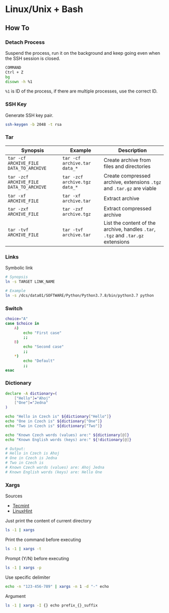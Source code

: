 # Linux/Unix + Bash

## How To

### Detach Process

Suspend the process, run it on the background and keep going even when the SSH session is closed.

```bash
COMMAND
Ctrl + Z
bg
disown -h %1
```

`%1` is ID of the process, if there are multiple processes, use the correct ID.

### SSH Key

Generate SSH key pair.

```bash
ssh-keygen -b 2048 -t rsa
```

### Tar

| Synopsis                                | Example                               | Description                                                                      |
| --------------------------------------- | ------------------------------------- | -------------------------------------------------------------------------------- |
| `tar -cf ARCHIVE_FILE DATA_TO_ARCHIVE`  | `tar -cf archive.tar data_*`          | Create archive from files and directories                                        |
| `tar -zcf ARCHIVE_FILE DATA_TO_ARCHIVE` | `tar -zcf archive.tgz data_*`         | Create compressed archive, extensions `.tgz` and `.tar.gz` are viable            |
| `tar -xf ARCHIVE_FILE`                  | `tar -xf archive.tar`                 | Extract archive                                                                  |
| `tar -zxf ARCHIVE_FILE`                 | `tar -zxf archive.tgz`                | Extract compressed archive                                                       |
| `tar -tvf ARCHIVE_FILE`                 | `tar -tvf archive.tar`                | List the content of the archive, handles `.tar`, `.tgz` and `.tar.gz` extensions |

### Links

Symbolic link

```bash
# Synopsis
ln -s TARGET LINK_NAME

# Example
ln -s /dcs/data01/SOFTWARE/Python/Python3.7.8/bin/python3.7 python
```

### Switch

```bash
choice="A"
case $choice in
    A)
        echo "First case"
        ;;
    B)
        echo "Second case"
        ;;
    *)
        echo "Default"
        ;;
esac
```

### Dictionary

```bash
declare -A dictionary=(
    ["Hello"]="Ahoj"
    ["One"]="Jedna"
)

echo "Hello in Czech is" ${dictionary["Hello"]}
echo "One in Czech is" ${dictionary["One"]}
echo "Two in Czech is" ${dictionary["Two"]}

echo "Known Czech words (values) are:" ${dictionary[@]}
echo "Known English words (keys) are:" ${!dictionary[@]}

# Output:
# Hello in Czech is Ahoj
# One in Czech is Jedna
# Two in Czech is
# Known Czech words (values) are: Ahoj Jedna
# Known English words (keys) are: Hello One
```

### Xargs

Sources

* [Tecmint](https://www.tecmint.com/xargs-command-examples/)
* [LinuxHint](https://linuxhint.com/xargs_linux/)

Just print the content of current directory

```bash
ls -1 | xargs
```

Print the command before executing

```bash
ls -1 | xargs -t
```

Prompt (Y/N) before executing

```bash
ls -1 | xargs -p
```

Use specific delimiter

```bash
echo -n "123-456-789" | xargs -n 1 -d "-" echo
```

Argument

```bash
ls -1 | xargs -I {} echo prefix_{}_suffix
```
